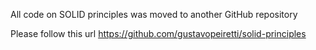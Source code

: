 
All code on SOLID principles was moved to another GitHub repository

Please follow this url
https://github.com/gustavopeiretti/solid-principles